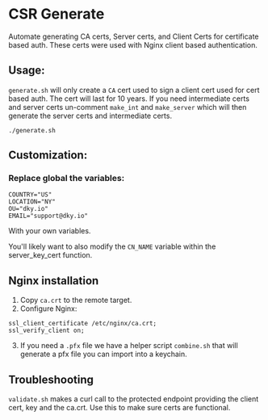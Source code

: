 # CSR Generate 

Automate generating CA certs, Server certs, and Client Certs for certificate based auth. These certs were used with Nginx client based authentication.
## Usage:

`generate.sh` will only create a `CA` cert used to sign a client cert used for cert based auth. The cert will last for 10 years.
If you need intermediate certs and server certs un-comment `make_int` and `make_server` which will then generate the server certs and intermediate certs.

```
./generate.sh
```

## Customization:

### Replace global the variables:

```
COUNTRY="US"
LOCATION="NY"
OU="dky.io"
EMAIL="support@dky.io"
```

With your own variables. 

You'll likely want to also modify the `CN_NAME` variable within the server_key_cert function. 

## Nginx installation

1. Copy `ca.crt` to the remote target.
2. Configure Nginx:

```
ssl_client_certificate /etc/nginx/ca.crt;
ssl_verify_client on;
```

3. If you need a `.pfx` file we have a helper script `combine.sh` that will generate a pfx file you can import into a keychain.


## Troubleshooting

`validate.sh` makes a curl call to the protected endpoint providing the client cert, key and the ca.crt. Use this to make sure certs are functional.
